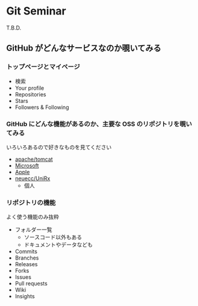 # Git Seminar
T.B.D.

## GitHub がどんなサービスなのか覗いてみる
### トップページとマイページ
- 検索
- Your profile
- Repositories
- Stars
- Followers & Following

### GitHub にどんな機能があるのか、主要な OSS のリポジトリを覗いてみる
いろいろあるので好きなものを見てください
- [apache/tomcat](https://github.com/apache/tomcat)
- [Microsoft](https://github.com/microsoft)
- [Apple](https://github.com/apple)
- [neuecc/UniRx](https://github.com/neuecc/UniRx)
  - 個人

### リポジトリの機能
よく使う機能のみ抜粋
- フォルダー一覧
  - ソースコード以外もある
  - ドキュメントやデータなども
- Commits
- Branches
- Releases
- Forks
- Issues
- Pull requests
- Wiki
- Insights
